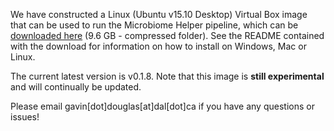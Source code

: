 We have constructed a Linux (Ubuntu v15.10 Desktop) Virtual Box image that can be used to run the Microbiome Helper pipeline, which can be [downloaded here](https://www.dropbox.com/s/ltbeoe29c9au8bm/MicrobiomeHelper_v0.2.0.tar.gz?dl=0) (9.6 GB - compressed folder). See the README contained with the download for information on how to install on Windows, Mac or Linux.

The current latest version is v0.1.8. Note that this image is **still experimental** and will continually be updated.

Please email gavin[dot]douglas[at]dal[dot]ca if you have any questions or issues!